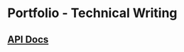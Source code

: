 # Portfolio - Technical Writing

## [API Docs](https://documenter.getpostman.com/view/40159112/2sAYBbe98S)
